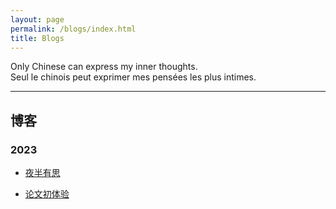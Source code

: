 ```yaml
---
layout: page
permalink: /blogs/index.html
title: Blogs
---
```


Only Chinese can express my inner thoughts.
<br> Seul le chinois peut exprimer mes pensées les plus intimes.

---

## 博客

### 2023

- [夜半有思](https://zian-chen.github.io/blogs/230910)

- [论文初体验](https://zian-chen.github.io/blogs/230129)

